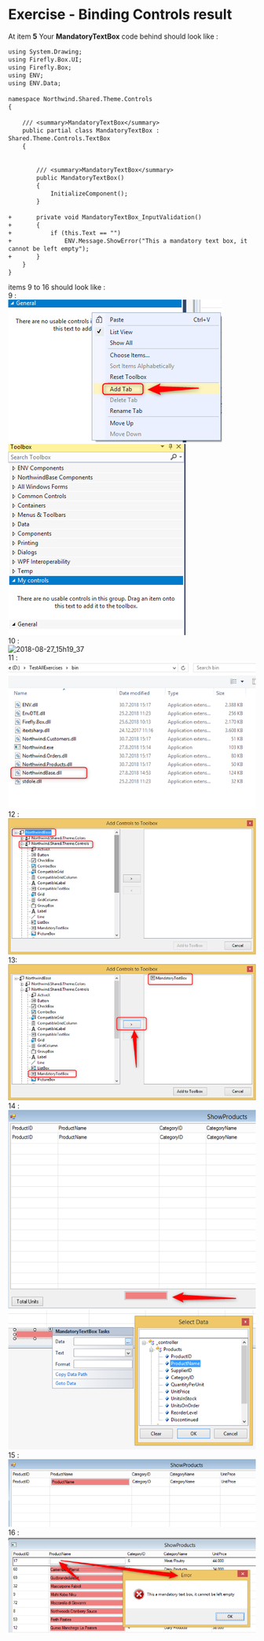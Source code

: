 ﻿# Exercise - Binding Controls result

At item **5** Your **MandatoryTextBox** code behind should look like :
```csdiff
using System.Drawing;
using Firefly.Box.UI;
using Firefly.Box;
using ENV;
using ENV.Data;

namespace Northwind.Shared.Theme.Controls
{

    /// <summary>MandatoryTextBox</summary>
    public partial class MandatoryTextBox : Shared.Theme.Controls.TextBox
    {


        /// <summary>MandatoryTextBox</summary>
        public MandatoryTextBox()
        {
            InitializeComponent();
        }

+       private void MandatoryTextBox_InputValidation()
+       {
+           if (this.Text == "")
+               ENV.Message.ShowError("This a mandatory text box, it cannot be left empty");
+       }
    }
}
```
items 9 to 16 should look like :  
9 :  
![2018-08-27_15h24_16](2018-08-27_15h24_16.png)  
![2018-08-27_15h25_27](2018-08-27_15h25_27.png)  
10 :  
![2018-08-27_15h19_37](2018-08-27_15h19_37.png)   
11 :  
![2018-08-27_15h27_17](2018-08-27_15h27_17.png)  
12 :  
![2018-08-27_15h29_00](2018-08-27_15h29_00.png)  
13:  
![2018-08-27_15h30_04](2018-08-27_15h30_04.png)  
14 :  
![2018-08-27_15h31_30](2018-08-27_15h31_30.png)  
![2018-08-27_15h32_20](2018-08-27_15h32_20.png)  
15 :  
![2018-08-27_15h33_29](2018-08-27_15h33_29.png)
16 :  
![2018-08-27_15h34_25](2018-08-27_15h34_25.png) 